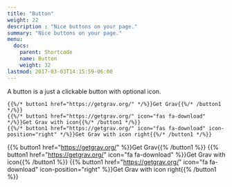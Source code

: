 ```yaml
---
title: "Button"
weight: 22
description : "Nice buttons on your page."
summary: "Nice buttons on your page."
menu:
  docs:
    parent: Shortcode
    name: Button
    weight: 32
lastmod: 2017-03-03T14:15:59-06:00
---
```


A button is a just a clickable button with optional icon.

```
{{%/* button1 href="https://getgrav.org/" */%}}Get Grav{{%/* /button1 */%}}
{{%/* button1 href="https://getgrav.org/" icon="fas fa-download" */%}}Get Grav with icon{{%/* /button1 */%}}
{{%/* button1 href="https://getgrav.org/" icon="fas fa-download" icon-position="right" */%}}Get Grav with icon right{{%/* /button1 */%}}
```

{{% button1 href="https://getgrav.org/" %}}Get Grav{{% /button1 %}}
{{% button1 href="https://getgrav.org/" icon="fa fa-download" %}}Get Grav with icon{{% /button1 %}}
{{% button1 href="https://getgrav.org/" icon="fa fa-download" icon-position="right" %}}Get Grav with icon right{{% /button1 %}}
